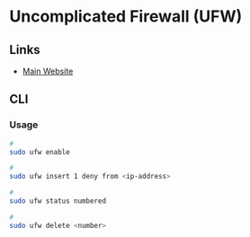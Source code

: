 # Uncomplicated Firewall (UFW)

## Links

- [Main Website](https://wiki.ubuntu.com/UncomplicatedFirewall)

## CLI

### Usage

```sh
#
sudo ufw enable

#
sudo ufw insert 1 deny from <ip-address>

#
sudo ufw status numbered

#
sudo ufw delete <number>
```
